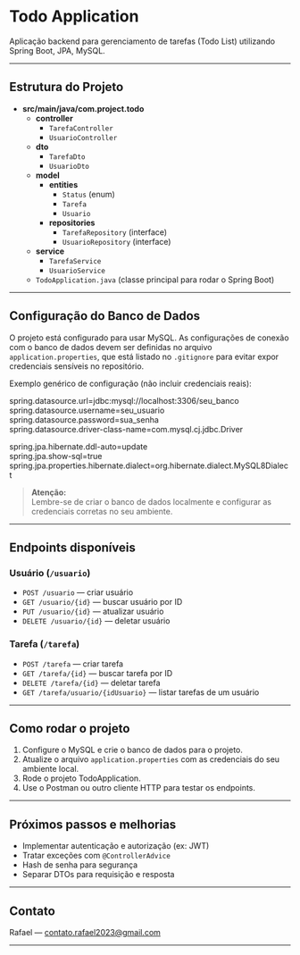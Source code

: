 # Todo Application

Aplicação backend para gerenciamento de tarefas (Todo List) utilizando Spring Boot, JPA, MySQL.

---

## Estrutura do Projeto

- **src/main/java/com.project.todo**
  - **controller**  
    - `TarefaController`  
    - `UsuarioController`  
  - **dto**  
    - `TarefaDto`  
    - `UsuarioDto`  
  - **model**
    - **entities**  
      - `Status` (enum)  
      - `Tarefa`  
      - `Usuario`  
    - **repositories**  
      - `TarefaRepository` (interface)  
      - `UsuarioRepository` (interface)  
  - **service**  
    - `TarefaService`  
    - `UsuarioService`  
  - `TodoApplication.java` (classe principal para rodar o Spring Boot)

---

## Configuração do Banco de Dados

O projeto está configurado para usar MySQL. As configurações de conexão com o banco de dados devem ser definidas no arquivo `application.properties`, que está listado no `.gitignore` para evitar expor credenciais sensíveis no repositório.

Exemplo genérico de configuração (não incluir credenciais reais):

spring.datasource.url=jdbc:mysql://localhost:3306/seu_banco  
spring.datasource.username=seu_usuario  
spring.datasource.password=sua_senha  
spring.datasource.driver-class-name=com.mysql.cj.jdbc.Driver  

spring.jpa.hibernate.ddl-auto=update  
spring.jpa.show-sql=true  
spring.jpa.properties.hibernate.dialect=org.hibernate.dialect.MySQL8Dialect  

> **Atenção:**  
> Lembre-se de criar o banco de dados localmente e configurar as credenciais corretas no seu ambiente.

---

## Endpoints disponíveis

### Usuário (`/usuario`)

- `POST /usuario` — criar usuário  
- `GET /usuario/{id}` — buscar usuário por ID  
- `PUT /usuario/{id}` — atualizar usuário  
- `DELETE /usuario/{id}` — deletar usuário

### Tarefa (`/tarefa`)

- `POST /tarefa` — criar tarefa  
- `GET /tarefa/{id}` — buscar tarefa por ID  
- `DELETE /tarefa/{id}` — deletar tarefa  
- `GET /tarefa/usuario/{idUsuario}` — listar tarefas de um usuário

---

## Como rodar o projeto

1. Configure o MySQL e crie o banco de dados para o projeto.  
2. Atualize o arquivo `application.properties` com as credenciais do seu ambiente local.  
3. Rode o projeto TodoApplication.
4. Use o Postman ou outro cliente HTTP para testar os endpoints.

---

## Próximos passos e melhorias

- Implementar autenticação e autorização (ex: JWT)  
- Tratar exceções com `@ControllerAdvice`  
- Hash de senha para segurança  
- Separar DTOs para requisição e resposta

---

## Contato

Rafael — contato.rafael2023@gmail.com

---
